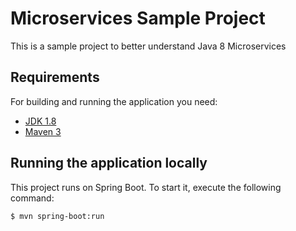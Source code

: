 # Microservices Sample Project

This is a sample project to better understand Java 8 Microservices 

## Requirements

For building and running the application you need:

- [JDK 1.8](http://www.oracle.com/technetwork/java/javase/downloads/jdk8-downloads-2133151.html)
- [Maven 3](https://maven.apache.org)

## Running the application locally

This project runs on Spring Boot. To start it, execute the following command:

```shell
$ mvn spring-boot:run
```


